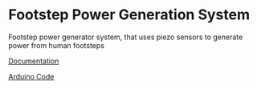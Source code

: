 # Footstep Power Generation System

Footstep power generator system, that uses piezo sensors to generate power from human footsteps

[Documentation](doc/doc-footstep.pdf)

[Arduino Code ](code/Footstep-Power-Generation-System.ino)
